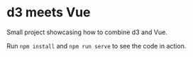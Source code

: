 # d3 meets Vue

Small project showcasing how to combine d3 and Vue.

Run `npm install` and `npm run serve` to see the code in action.

